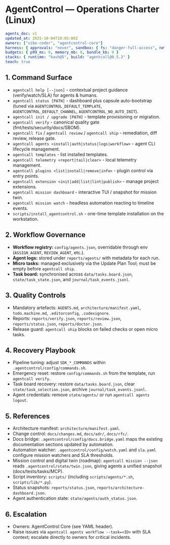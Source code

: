 # AgentControl — Operations Charter (Linux)

```yaml
agents_doc: v1
updated_at: 2025-10-04T10:05:00Z
owners: ["vibe-coder", "agentcontrol-core"]
harness: { approvals: "never", sandbox: { fs: "danger-full-access", net: "enabled" } }
budgets: { p99_ms: 0, memory_mb: 0, bundle_kb: 0 }
stacks: { runtime: "bash@5", build: "agentcall@0.5.2" }
teach: true
```

## 1. Command Surface
- `agentcall help [--json]` - contextual project guidance (verify/watch/SLA) for agents & humans.
- `agentcall status [PATH]` - dashboard plus capsule auto-bootstrap (tuned via `AGENTCONTROL_DEFAULT_TEMPLATE`, `AGENTCONTROL_DEFAULT_CHANNEL`, `AGENTCONTROL_NO_AUTO_INIT`).
- `agentcall init / upgrade [PATH]` - template provisioning or migration.
- `agentcall verify` - canonical quality gate (fmt/tests/security/docs/SBOM).
- `agentcall fix` / `agentcall review` / `agentcall ship` - remediation, diff review, release gate.
- `agentcall agents <install|auth|status|logs|workflow>` - agent CLI lifecycle management.
- `agentcall templates` - list installed templates.
- `agentcall telemetry <report|tail|clear>` - local telemetry management.
- `agentcall plugins <list|install|remove|info>` - plugin control via entry points.
- `agentcall extension <init|add|list|lint|publish>` - manage project extensions.
- `agentcall mission dashboard` - interactive TUI / snapshot for mission twin.
- `agentcall mission watch` - headless automation reacting to timeline events.
- `scripts/install_agentcontrol.sh` - one-time template installation on the workstation.

## 2. Workflow Governance
- **Workflow registry:** `config/agents.json`, overridable through env (`ASSIGN_AGENT`, `REVIEW_AGENT`, etc.).
- **Agent logs:** stored under `reports/agents/` with metadata for each run.
- **Micro tasks:** managed exclusively via the Update Plan Tool; must be empty before `agentcall ship`.
- **Task board:** synchronised across `data/tasks.board.json`, `state/task_state.json`, and `journal/task_events.jsonl`.

## 3. Quality Controls
- Mandatory artefacts: `AGENTS.md`, `architecture/manifest.yaml`, `todo.machine.md`, `.editorconfig`, `.codexignore`.
- Reports: `reports/verify.json`, `reports/review.json`, `reports/status.json`, `reports/doctor.json`.
- Release guard: `agentcall ship` blocks on failed checks or open micro tasks.

## 4. Recovery Playbook
- Pipeline tuning: adjust `SDK_*_COMMANDS` within `.agentcontrol/config/commands.sh`.
- Emergency reset: restore `config/commands.sh` from the template, run `agentcall verify`.
- Task board recovery: restore `data/tasks.board.json`, clear `state/task_selection.json`, archive `journal/task_events.jsonl`.
- Agent credentials: remove `state/agents/` or run `agentcall agents logout`.

## 5. References
- Architecture manifest: `architecture/manifest.yaml`.
- Change control: `docs/changes.md`, `docs/adr/`, `docs/rfc/`.
- Docs bridge: `.agentcontrol/config/docs.bridge.yaml` maps the existing documentation sections updated by automation.
- Automation watcher: `.agentcontrol/config/watch.yaml` and `sla.yaml` configure mission watchers and SLA thresholds.
- Mission control and digital twin (roadmap): `agentcall mission --json` reads `.agentcontrol/state/twin.json`, giving agents a unified snapshot (docs/tests/tasks/MCP).
- Script inventory: `scripts/` (including `scripts/agents/*.sh`, `scripts/lib/*.py`).
- Status snapshots: `reports/status.json`, `reports/architecture-dashboard.json`.
- Agent authentication state: `state/agents/auth_status.json`.

## 6. Escalation
- Owners: AgentControl Core (see YAML header).
- Raise issues via `agentcall agents workflow --task=<ID>` with SLA context; escalate directly to owners for critical incidents.
